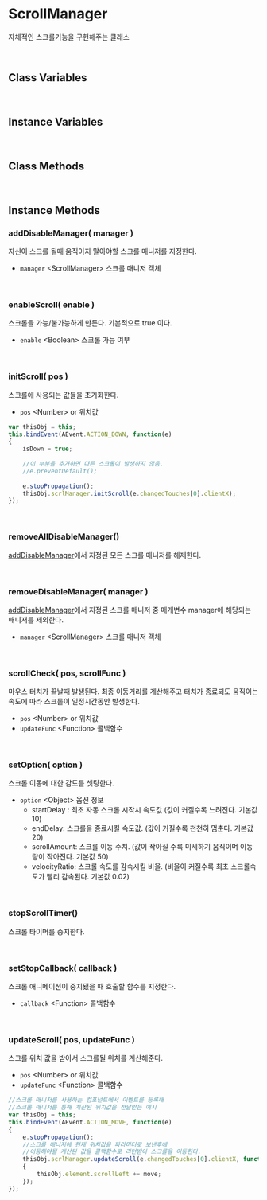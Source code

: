 # ScrollManager

자체적인 스크롤기능을 구현해주는 클래스

<br/>

## Class Variables

<br/>

## Instance Variables

<br/>

## Class Methods

<br/>

## Instance Methods

### addDisableManager( manager )

자신이 스크롤 될때 움직이지 말아야할 스크롤 매니저를 지정한다.

- `manager` \<ScrollManager> 스크롤 매니저 객체

<br/>

### enableScroll( enable )

스크롤을 가능/불가능하게 만든다. 기본적으로 true 이다.

- `enable` \<Boolean> 스크롤 가능 여부

<br/>

### initScroll( pos )

스크롤에 사용되는 값들을 초기화한다.

- `pos` \<Number> or <String> 위치값
```js
var thisObj = this;
this.bindEvent(AEvent.ACTION_DOWN, function(e)
{
	isDown = true;
	
	//이 부분을 추가하면 다른 스크롤이 발생하지 않음.
	//e.preventDefault();
	
	e.stopPropagation();
	thisObj.scrlManager.initScroll(e.changedTouches[0].clientX);
});
```

<br/>

### removeAllDisableManager()

[addDisableManager](#-addDisableManager(-manager-))에서 지정된 모든 스크롤 매니저를 해제한다.

<br/>

### removeDisableManager( manager )

[addDisableManager](#-addDisableManager(-manager-))에서 지정된 스크롤 매니저 중 매개변수 manager에 해당되는 매니저를 제외한다.

- `manager` \<ScrollManager> 스크롤 매니저 객체

<br/>

### scrollCheck( pos, scrollFunc )

마우스 터치가 끝날때 발생된다. 최종 이동거리를 계산해주고 터치가 종료되도 움직이는 속도에 따라 스크롤이 일정시간동안 발생한다.

- `pos` \<Number> or <String> 위치값
- `updateFunc` \<Function> 콜백함수

<br/>

### setOption( option )

스크롤 이동에 대한 감도를 셋팅한다. 

- `option` \<Object> 옵션 정보
	- startDelay : 최초 자동 스크롤 시작시 속도값 (값이 커질수록 느려진다. 기본값 10)
	- endDelay: 스크롤을 종료시킬 속도값. (값이 커질수록 천천히 멈춘다. 기본값 20)
	- scrollAmount: 스크롤 이동 수치. (값이 작아질 수록 미세하기 움직이며 이동량이 작아진다. 기본값 50) 
	- velocityRatio: 스크롤 속도를 감속시킬 비율. (비율이 커질수록 최초 스크롤속도가 빨리 감속된다. 기본값 0.02)


<br/>

### stopScrollTimer()

스크롤 타이머를 중지한다.

<br/>

### setStopCallback( callback )

스크롤 애니메이션이 중지됐을 때 호출할 함수를 지정한다.

- `callback` \<Function> 콜백함수

<br/>

### updateScroll( pos, updateFunc )

스크롤 위치 값을 받아서 스크롤될 위치를 계산해준다.

- `pos` \<Number> or <String> 위치값
- `updateFunc` \<Function> 콜백함수

```js
//스크롤 매니저를 사용하는 컴포넌트에서 이벤트를 등록해
//스크롤 매니저를 통해 계산된 위치값을 전달받는 예시
var thisObj = this;
this.bindEvent(AEvent.ACTION_MOVE, function(e)
{
	e.stopPropagation();
	//스크롤 매니저에 현재 위치값을 파라미터로 보낸후에
	//이동해야될 계산된 값을 콜백함수로 리턴받아 스크롤을 이동한다.
	thisObj.scrlManager.updateScroll(e.changedTouches[0].clientX, function(move)
	{
		thisObj.element.scrollLeft += move;
	});
});
```

<br/>
